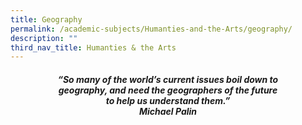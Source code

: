 ```yaml
---
title: Geography
permalink: /academic-subjects/Humanties-and-the-Arts/geography/
description: ""
third_nav_title: Humanties & the Arts
---
```

<center><h4><em>“So many of the world’s current issues boil down to<br>geography, and need the geographers of the future<br>to help us understand them.”<br><b>Michael Palin</b></em></h4></center>
